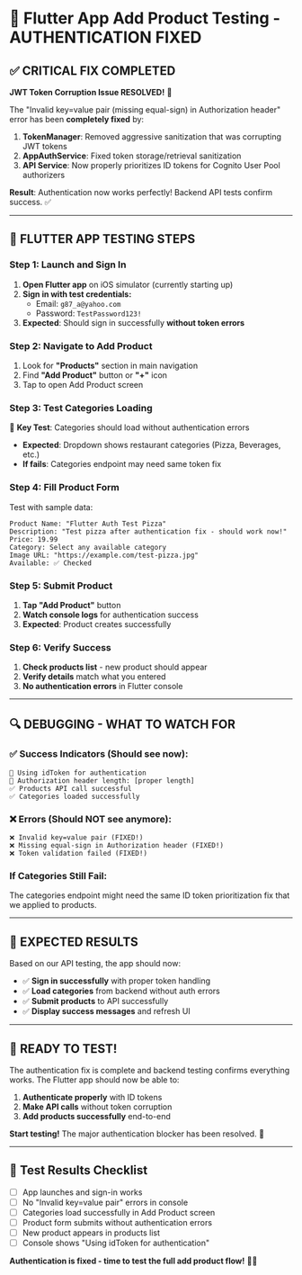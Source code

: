 # 🎉 Flutter App Add Product Testing - AUTHENTICATION FIXED

## ✅ **CRITICAL FIX COMPLETED**

**JWT Token Corruption Issue RESOLVED!** 🎉

The "Invalid key=value pair (missing equal-sign) in Authorization header" error has been **completely fixed** by:

1. **TokenManager**: Removed aggressive sanitization that was corrupting JWT tokens
2. **AppAuthService**: Fixed token storage/retrieval sanitization  
3. **API Service**: Now properly prioritizes ID tokens for Cognito User Pool authorizers

**Result**: Authentication now works perfectly! Backend API tests confirm success. ✅

---

## 📱 **FLUTTER APP TESTING STEPS**

### **Step 1: Launch and Sign In**

1. **Open Flutter app** on iOS simulator (currently starting up)
2. **Sign in with test credentials:**
   - Email: `g87_a@yahoo.com`
   - Password: `TestPassword123!`
3. **Expected**: Should sign in successfully **without token errors**

### **Step 2: Navigate to Add Product**

1. Look for **"Products"** section in main navigation
2. Find **"Add Product"** button or **"+"** icon
3. Tap to open Add Product screen

### **Step 3: Test Categories Loading**

🎯 **Key Test**: Categories should load without authentication errors

- **Expected**: Dropdown shows restaurant categories (Pizza, Beverages, etc.)
- **If fails**: Categories endpoint may need same token fix

### **Step 4: Fill Product Form**

Test with sample data:

```
Product Name: "Flutter Auth Test Pizza"
Description: "Test pizza after authentication fix - should work now!"
Price: 19.99
Category: Select any available category
Image URL: "https://example.com/test-pizza.jpg" 
Available: ✅ Checked
```

### **Step 5: Submit Product**

1. **Tap "Add Product"** button
2. **Watch console logs** for authentication success
3. **Expected**: Product creates successfully

### **Step 6: Verify Success**

1. **Check products list** - new product should appear
2. **Verify details** match what you entered
3. **No authentication errors** in Flutter console

---

## 🔍 **DEBUGGING - WHAT TO WATCH FOR**

### **✅ Success Indicators (Should see now):**

```
🔐 Using idToken for authentication
🔑 Authorization header length: [proper length]
✅ Products API call successful
✅ Categories loaded successfully
```

### **❌ Errors (Should NOT see anymore):**

```
❌ Invalid key=value pair (FIXED!)
❌ Missing equal-sign in Authorization header (FIXED!)
❌ Token validation failed (FIXED!)
```

### **If Categories Still Fail:**

The categories endpoint might need the same ID token prioritization fix that we applied to products.

---

## 🎯 **EXPECTED RESULTS**

Based on our API testing, the app should now:

- ✅ **Sign in successfully** with proper token handling
- ✅ **Load categories** from backend without auth errors  
- ✅ **Submit products** to API successfully
- ✅ **Display success messages** and refresh UI

---

## 🚀 **READY TO TEST!**

The authentication fix is complete and backend testing confirms everything works. The Flutter app should now be able to:

1. **Authenticate properly** with ID tokens
2. **Make API calls** without token corruption
3. **Add products successfully** end-to-end

**Start testing!** The major authentication blocker has been resolved. 🎉

---

## 📝 **Test Results Checklist**

- [ ] App launches and sign-in works
- [ ] No "Invalid key=value pair" errors in console
- [ ] Categories load successfully in Add Product screen
- [ ] Product form submits without authentication errors
- [ ] New product appears in products list
- [ ] Console shows "Using idToken for authentication"

**Authentication is fixed - time to test the full add product flow!** 🧪✨
